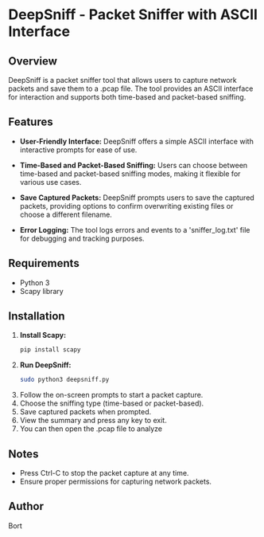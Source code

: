 # DeepSniff - Packet Sniffer with ASCII Interface

## Overview

DeepSniff is a packet sniffer tool that allows users to capture network packets and save them to a .pcap file. The tool provides an ASCII interface for interaction and supports both time-based and packet-based sniffing.

## Features

- **User-Friendly Interface:** DeepSniff offers a simple ASCII interface with interactive prompts for ease of use.

- **Time-Based and Packet-Based Sniffing:** Users can choose between time-based and packet-based sniffing modes, making it flexible for various use cases.

- **Save Captured Packets:** DeepSniff prompts users to save the captured packets, providing options to confirm overwriting existing files or choose a different filename.

- **Error Logging:** The tool logs errors and events to a 'sniffer_log.txt' file for debugging and tracking purposes.

## Requirements

- Python 3
- Scapy library

## Installation

1. **Install Scapy:**
   ```bash
   pip install scapy

2. **Run DeepSniff:**
   ```bash
   sudo python3 deepsniff.py

   
2. Follow the on-screen prompts to start a packet capture.
3. Choose the sniffing type (time-based or packet-based).
4. Save captured packets when prompted.
5. View the summary and press any key to exit.
6. You can then open the .pcap file to analyze

## Notes

- Press Ctrl-C to stop the packet capture at any time.
- Ensure proper permissions for capturing network packets.

## Author

Bort

